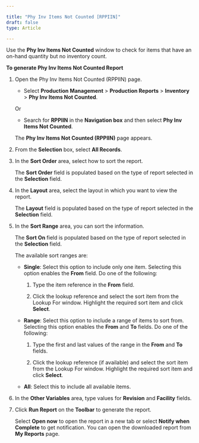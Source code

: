 ```yaml
---

title: "Phy Inv Items Not Counted [RPPIIN]"
draft: false
type: Article

---
```


Use the **Phy Inv Items Not Counted** window to check for items that have an on-hand quantity but no inventory count.

**To generate Phy Inv Items Not Counted Report**

1. Open the Phy Inv Items Not Counted (RPPIIN) page.

    - Select **Production Management** > **Production Reports** > **Inventory** > **Phy Inv Items Not Counted**.

    Or

    - Search for **RPPIIN** in the **Navigation box** and then select **Phy Inv Items Not Counted**.

   The **Phy Inv Items Not Counted (RPPIIN)** page appears.

2. From the **Selection** box, select **All Records**.

3. In the **Sort Order** area, select how to sort the report.

    The **Sort Order** field is populated based on the type of report selected in the **Selection** field.

4. In the **Layout** area, select the layout in which you want to view the report.

    The **Layout** field is populated based on the type of report selected in the **Selection** field.

5. In the **Sort Range** area, you can sort the information.

    The **Sort On** field is populated based on the type of report selected in the **Selection** field.

    The available sort ranges are:

    - **Single**: Select this option to include only one item. Selecting this option enables the **From** field. Do one of the following:

        1. Type the item reference in the **From** field.

        2. Click the lookup reference and select the sort item from the Lookup For window. Highlight the required sort item and click **Select**.

    - **Range**: Select this option to include a range of items to sort from. Selecting this option enables the **From** and **To** fields. Do one of the following:

        1. Type the first and last values of the range in the **From** and **To** fields.

        2. Click the lookup reference (if available) and select the sort item from the Lookup For window. Highlight the required sort item and click **Select**.

    - **All**: Select this to include all available items.

6. In the **Other Variables** area, type values for **Revision** and **Facility** fields.

7. Click **Run Report** on the **Toolbar** to generate the report.

    Select **Open now** to open the report in a new tab or select **Notify when Complete** to get notification. You can open the downloaded report from **My Reports** page.

​